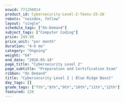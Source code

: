 ```yaml
---
ecwid: 771298014
product_id: Cybersecurity-Level-2-Teens-25-26
robots: "noindex, follow"
layout: "single"
schedule_tags: ["On-Demand"]
subject_tags: ["Computer Coding"]
price: 249.99
price_unit: "per month"
duration: "4-6 mo"
category: "Ongoing"
weight: "64"
end_date: "2026-05-18"
page_title: "Cybersecurity Level 2"
page_subtitle: "Preparation and Certification Exam"
ribbon: "On Demand"
title: "Cybersecurity Level 2 | Blue Ridge Boost"
day_tags: []
grade_tags: ["7th","8th","9th","10th","11th","12th"]
featured: 220
---
```

